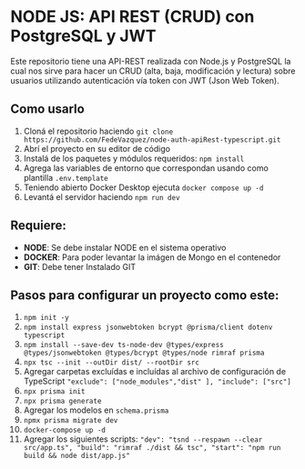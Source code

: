 
# NODE JS: API REST (CRUD) con PostgreSQL y JWT



Este repositorio tiene una API-REST realizada con Node.js y PostgreSQL la cual nos sirve para hacer un CRUD (alta, baja, modificación y lectura) sobre usuarios utilizando autenticación vía token con JWT (Json Web Token).

## Como usarlo



1.  Cloná el repositorio haciendo  `git clone https://github.com/FedeVazquez/node-auth-apiRest-typescript.git`
2.  Abrí el proyecto en su editor de código
3.  Instalá de los paquetes y módulos requeridos:  `npm install`
4.  Agrega las variables de entorno que correspondan usando como plantilla  `.env.template`
5.  Teniendo abierto Docker Desktop ejecuta  `docker compose up -d`
6.  Levantá el servidor haciendo  `npm run dev`

## Requiere:



-   **NODE**: Se debe instalar NODE en el sistema operativo
-   **DOCKER**: Para poder levantar la imágen de Mongo en el contenedor
-   **GIT**: Debe tener Instalado GIT

## Pasos para configurar un proyecto como este:



1.  `npm init -y`
2.  `npm install express jsonwebtoken bcrypt @prisma/client dotenv typescript`
3.  `npm install --save-dev ts-node-dev @types/express @types/jsonwebtoken @types/bcrypt @types/node rimraf prisma`
4.  `npx tsc --init --outDir dist/ --rootDir src`
5.  Agregar carpetas excluídas e incluídas al archivo de configuración de TypeScript  `"exclude": ["node_modules","dist" ], "include": ["src"]`
6.  `npx prisma init`
7.  `npx prisma generate`
8.  Agregar los modelos en  `schema.prisma`
9.  `npmx prisma migrate dev`
10.  `docker-compose up -d`
11.  Agregar los siguientes scripts:  `"dev": "tsnd --respawn --clear src/app.ts", "build": "rimraf ./dist && tsc", "start": "npm run build && node dist/app.js"`


